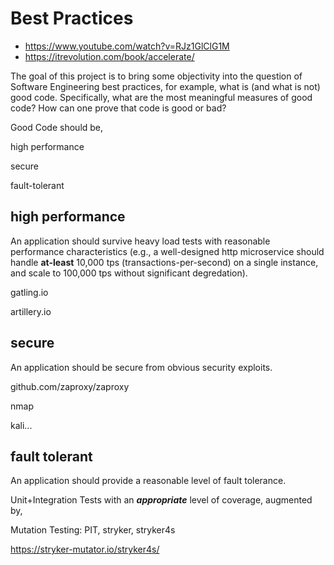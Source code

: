 # Best Practices

+ https://www.youtube.com/watch?v=RJz1GlClG1M
+ https://itrevolution.com/book/accelerate/

The goal of this project is to bring some objectivity into the question of Software Engineering best practices, for example, what is (and what is not) good code. Specifically, what are the most meaningful measures of good code? How can one prove that code is good or bad?

Good Code should be,

high performance

secure

fault-tolerant


## high performance
An application should survive heavy load tests with reasonable performance characteristics (e.g., a well-designed http microservice should handle **at-least** 10,000 tps (transactions-per-second) on a single instance, and scale to 100,000 tps without significant degredation).

gatling.io

artillery.io


## secure
An application should be secure from obvious security exploits.

github.com/zaproxy/zaproxy

nmap

kali...


## fault tolerant
An application should provide a reasonable level of fault tolerance.

Unit+Integration Tests with an ***appropriate*** level of coverage, augmented by,

Mutation Testing: PIT, stryker, stryker4s

https://stryker-mutator.io/stryker4s/

